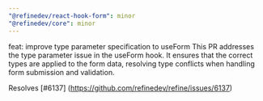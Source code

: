 ```yaml
---
"@refinedev/react-hook-form": minor
"@refinedev/core": minor
---
```


feat: improve type parameter specification to useForm
This PR addresses the type parameter issue in the useForm hook. It ensures that the correct types are applied to the form data, resolving type conflicts when handling form submission and validation.

Resolves [#6137] (https://github.com/refinedev/refine/issues/6137)
